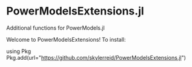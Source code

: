 # PowerModelsExtensions.jl
Additional functions for PowerModels.jl

Welcome to PowerModelsExtensions!
To install:

using Pkg
Pkg.add(url="https://github.com/skylerreid/PowerModelsExtensions.jl")

